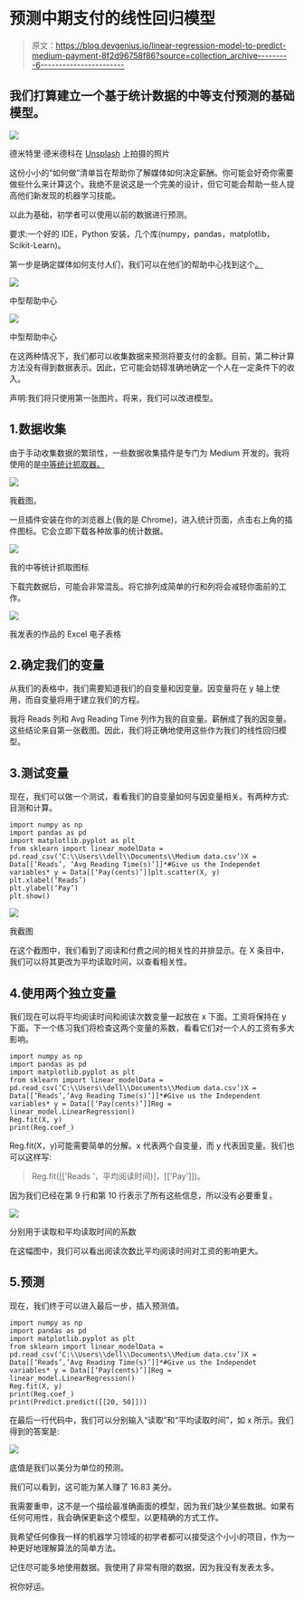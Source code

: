 # 预测中期支付的线性回归模型

> 原文：<https://blog.devgenius.io/linear-regression-model-to-predict-medium-payment-8f2d96758f86?source=collection_archive---------6----------------------->

## 我们打算建立一个基于统计数据的中等支付预测的基础模型。

![](img/c992883d592cfec98a25365cea52ccf7.png)

德米特里·德米德科在 [Unsplash](https://unsplash.com?utm_source=medium&utm_medium=referral) 上拍摄的照片

这份小小的“如何做”清单旨在帮助你了解媒体如何决定薪酬。你可能会好奇你需要做些什么来计算这个。我绝不是说这是一个完美的设计，但它可能会帮助一些人提高他们新发现的机器学习技能。

以此为基础，初学者可以使用以前的数据进行预测。

要求:一个好的 IDE，Python 安装，几个库(numpy，pandas，matplotlib，Scikit-Learn)。

第一步是确定媒体如何支付人们，我们可以在他们的帮助中心找到这个[。](https://help.medium.com/hc/en-us/articles/360036691193-Calculating-earnings-in-the-Partner-Program)

![](img/b2b9d53ac66be4cca2f80ca735650329.png)

中型帮助中心

![](img/0518620a719a2cdfa366ce6191c15826.png)

中型帮助中心

在这两种情况下，我们都可以收集数据来预测将要支付的金额。目前，第二种计算方法没有得到数据表示。因此，它可能会妨碍准确地确定一个人在一定条件下的收入。

声明:我们将只使用第一张图片。将来，我们可以改进模型。

## 1.数据收集

由于手动收集数据的繁琐性，一些数据收集插件是专门为 Medium 开发的。我将使用的是[中等统计抓取器。](https://chrome.google.com/webstore/detail/medium-stats-grabber/gdomhiacoiloiecaholjiegdaklelpig/related)

![](img/c1573a37f48ef50f211dc4c630bc389c.png)

我截图。

一旦插件安装在你的浏览器上(我的是 Chrome)，进入统计页面，点击右上角的插件图标。它会立即下载各种故事的统计数据。

![](img/ebaf0f6baa44efd2c419ba7a8f64a5cc.png)

我的中等统计抓取图标

下载完数据后，可能会非常混乱。将它排列成简单的行和列将会减轻你面前的工作。

![](img/9c5ae87b91b9b3a5005f912063d119d5.png)

我发表的作品的 Excel 电子表格

## 2.确定我们的变量

从我们的表格中，我们需要知道我们的自变量和因变量。因变量将在 y 轴上使用，而自变量将用于建立我们的方程。

我将 Reads 列和 Avg Reading Time 列作为我的自变量。薪酬成了我的因变量。这些结论来自第一张截图。因此，我们将正确地使用这些作为我们的线性回归模型。

## 3.测试变量

现在，我们可以做一个测试，看看我们的自变量如何与因变量相关。有两种方式:目测和计算。

```
import numpy as np
import pandas as pd
import matplotlib.pyplot as plt
from sklearn import linear_modelData = pd.read_csv(‘C:\\Users\\dell\\Documents\\Medium data.csv’)X = Data[[‘Reads’, ‘Avg Reading Time(s)’]]*#Give us the Independet variables* y = Data[[‘Pay(cents)’]]plt.scatter(X, y)
plt.xlabel(‘Reads’)
plt.ylabel(‘Pay’)
plt.show()
```

![](img/484cb6b21240e52d5721e96379733c7b.png)

我截图

在这个截图中，我们看到了阅读和付费之间的相关性的并排显示。在 X 条目中，我们可以将其更改为平均读取时间，以查看相关性。

## 4.使用两个独立变量

我们现在可以将平均阅读时间和阅读次数变量一起放在 x 下面。工资将保持在 y 下面。下一个练习我们将检查这两个变量的系数，看看它们对一个人的工资有多大影响。

```
import numpy as np
import pandas as pd
import matplotlib.pyplot as plt
from sklearn import linear_modelData = pd.read_csv(‘C:\\Users\\dell\\Documents\\Medium data.csv’)X = Data[[‘Reads’,’Avg Reading Time(s)’]]*#Give us the Independent variables* y = Data[[‘Pay(cents)’]]Reg = linear_model.LinearRegression()
Reg.fit(X, y)
print(Reg.coef_)
```

Reg.fit(X，y)可能需要简单的分解。x 代表两个自变量，而 y 代表因变量。我们也可以这样写:

> Reg.fit([['Reads '，平均阅读时间)]，[['Pay']])。

因为我们已经在第 9 行和第 10 行表示了所有这些信息，所以没有必要重复。

![](img/636d595d2cb2254762f0568a7278391a.png)

分别用于读取和平均读取时间的系数

在这幅图中，我们可以看出阅读次数比平均阅读时间对工资的影响更大。

## 5.预测

现在，我们终于可以进入最后一步，插入预测值。

```
import numpy as np
import pandas as pd
import matplotlib.pyplot as plt
from sklearn import linear_modelData = pd.read_csv(‘C:\\Users\\dell\\Documents\\Medium data.csv’)X = Data[[‘Reads’,’Avg Reading Time(s)’]]*#Give us the Independet variables* y = Data[[‘Pay(cents)’]]Reg = linear_model.LinearRegression()
Reg.fit(X, y)
print(Reg.coef_)
print(Predict.predict([[20, 50]]))
```

在最后一行代码中，我们可以分别输入“读取”和“平均读取时间”，如 x 所示。我们得到的答案是:

![](img/1eae9d30a8931985e7e1fdea4d62c0e9.png)

底值是我们以美分为单位的预测。

我们可以看到，这可能为某人赚了 16.83 美分。

我需要重申，这不是一个描绘最准确画面的模型，因为我们缺少某些数据。如果有任何可用性，我会确保更新这个模型，以更精确的方式工作。

我希望任何像我一样的机器学习领域的初学者都可以接受这个小小的项目，作为一种更好地理解算法的简单方法。

记住尽可能多地使用数据。我使用了非常有限的数据，因为我没有发表太多。

祝你好运。